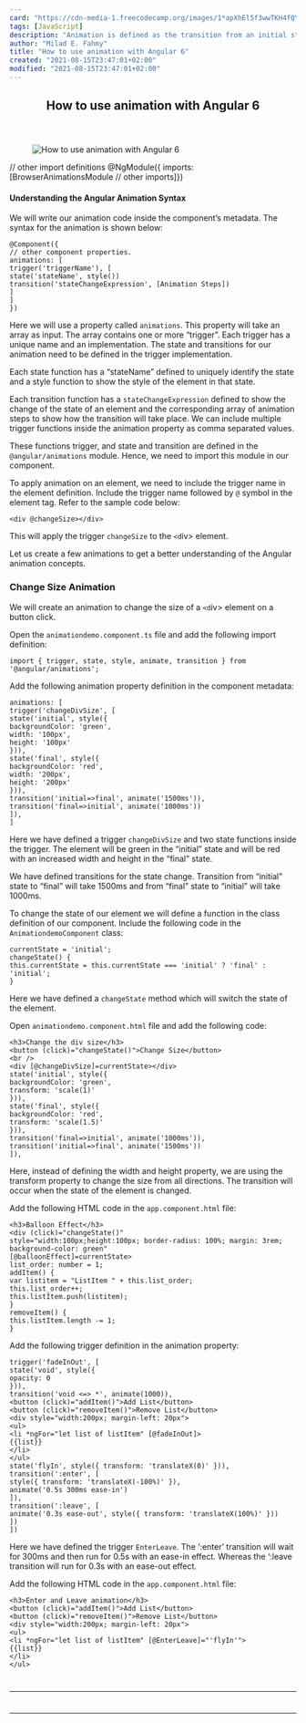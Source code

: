 ```yaml
---
card: "https://cdn-media-1.freecodecamp.org/images/1*apXhEl5f3wwTKH4fQYMExA.jpeg"
tags: [JavaScript]
description: "Animation is defined as the transition from an initial state "
author: "Milad E. Fahmy"
title: "How to use animation with Angular 6"
created: "2021-08-15T23:47:01+02:00"
modified: "2021-08-15T23:47:01+02:00"
---
```

<div class="site-wrapper">
<main id="site-main" class="site-main outer">
<div class="inner">
<article class="post-full post tag-javascript tag-angularjs tag-tech tag-programming tag-coding ">
<header class="post-full-header">
<h1 class="post-full-title">How to use animation with Angular 6</h1>
</header>
<figure class="post-full-image">
<picture>
<source media="(max-width: 700px)" sizes="1px" srcset="data:image/gif;base64,R0lGODlhAQABAIAAAAAAAP///yH5BAEAAAAALAAAAAABAAEAAAIBRAA7 1w">
<source media="(min-width: 701px)" sizes="(max-width: 800px) 400px,
(max-width: 1170px) 700px,
1400px" srcset="https://cdn-media-1.freecodecamp.org/images/1*apXhEl5f3wwTKH4fQYMExA.jpeg 300w,
https://cdn-media-1.freecodecamp.org/images/1*apXhEl5f3wwTKH4fQYMExA.jpeg 600w,
https://cdn-media-1.freecodecamp.org/images/1*apXhEl5f3wwTKH4fQYMExA.jpeg 1000w,
https://cdn-media-1.freecodecamp.org/images/1*apXhEl5f3wwTKH4fQYMExA.jpeg 2000w">
<img onerror="this.style.display='none'" src="https://cdn-media-1.freecodecamp.org/images/1*apXhEl5f3wwTKH4fQYMExA.jpeg" alt="How to use animation with Angular 6">
</picture>
</figure>
<section class="post-full-content">
<div class="post-content">
// other import definitions
@NgModule({ imports: [BrowserAnimationsModule // other imports]})</code></pre><h4 id="understanding-the-angular-animation-syntax"><strong>Understanding the Angular Animation Syntax</strong></h4><p>We will write our animation code inside the component’s metadata. The syntax for the animation is shown below:</p><pre><code class="language-ts">@Component({
// other component properties.
animations: [
trigger('triggerName'), [
state('stateName', style())
transition('stateChangeExpression', [Animation Steps])
]
]
})</code></pre><p>Here we will use a property called <code>animations</code>. This property will take an array as input. The array contains one or more “trigger”. Each trigger has a unique name and an implementation. The state and transitions for our animation need to be defined in the trigger implementation.</p><p>Each state function has a “stateName” defined to uniquely identify the state and a style function to show the style of the element in that state.</p><p>Each transition function has a <code>stateChangeExpression</code> defined to show the change of the state of an element and the corresponding array of animation steps to show how the transition will take place. We can include multiple trigger functions inside the animation property as comma separated values.</p><p>These functions trigger, and state and transition are defined in the <code>@angular/animations</code> module. Hence, we need to import this module in our component.</p><p>To apply animation on an element, we need to include the trigger name in the element definition. Include the trigger name followed by <code>@</code> symbol in the element tag. Refer to the sample code below:</p><pre><code class="language-ts">&lt;div @changeSize&gt;&lt;/div&gt;</code></pre><p>This will apply the trigger <code>changeSize</code> to the <code>&lt;d</code>iv&gt; element.</p><p>Let us create a few animations to get a better understanding of the Angular animation concepts.</p><h3 id="change-size-animation">Change Size Animation</h3><p>We will create an animation to change the size of a <code>&lt;d</code>iv&gt; element on a button click.</p><p>Open the <code>animationdemo.component.ts</code> file and add the following import definition:</p><pre><code>import { trigger, state, style, animate, transition } from '@angular/animations';</code></pre><p>Add the following animation property definition in the component metadata:</p><pre><code class="language-ts">animations: [
trigger('changeDivSize', [
state('initial', style({
backgroundColor: 'green',
width: '100px',
height: '100px'
})),
state('final', style({
backgroundColor: 'red',
width: '200px',
height: '200px'
})),
transition('initial=&gt;final', animate('1500ms')),
transition('final=&gt;initial', animate('1000ms'))
]),
]</code></pre><p>Here we have defined a trigger <code>changeDivSize</code> and two state functions inside the trigger. The element will be green in the “initial” state and will be red with an increased width and height in the “final” state.</p><p>We have defined transitions for the state change. Transition from “initial” state to “final” will take 1500ms and from “final” state to “initial” will take 1000ms.</p><p>To change the state of our element we will define a function in the class definition of our component. Include the following code in the <code>AnimationdemoComponent</code> class:</p><pre><code class="language-ts">currentState = 'initial';
changeState() {
this.currentState = this.currentState === 'initial' ? 'final' : 'initial';
}</code></pre><p>Here we have defined a <code>changeState</code> method which will switch the state of the element.</p><p>Open <code>animationdemo.component.html</code> file and add the following code:</p><pre><code class="language-ts">&lt;h3&gt;Change the div size&lt;/h3&gt;
&lt;button (click)="changeState()"&gt;Change Size&lt;/button&gt;
&lt;br /&gt;
&lt;div [@changeDivSize]=currentState&gt;&lt;/div&gt;
state('initial', style({
backgroundColor: 'green',
transform: 'scale(1)'
})),
state('final', style({
backgroundColor: 'red',
transform: 'scale(1.5)'
})),
transition('final=&gt;initial', animate('1000ms')),
transition('initial=&gt;final', animate('1500ms'))
]),</code></pre><p>Here, instead of defining the width and height property, we are using the transform property to change the size from all directions. The transition will occur when the state of the element is changed.</p><p>Add the following HTML code in the <code>app.component.html</code> file:</p><pre><code class="language-ts">&lt;h3&gt;Balloon Effect&lt;/h3&gt;
&lt;div (click)="changeState()"
style="width:100px;height:100px; border-radius: 100%; margin: 3rem; background-color: green"
[@balloonEffect]=currentState&gt;
list_order: number = 1;
addItem() {
var listitem = "ListItem " + this.list_order;
this.list_order++;
this.listItem.push(listitem);
}
removeItem() {
this.listItem.length -= 1;
}</code></pre><p>Add the following trigger definition in the animation property:</p><pre><code class="language-ts">trigger('fadeInOut', [
state('void', style({
opacity: 0
})),
transition('void &lt;=&gt; *', animate(1000)),
&lt;button (click)="addItem()"&gt;Add List&lt;/button&gt;
&lt;button (click)="removeItem()"&gt;Remove List&lt;/button&gt;
&lt;div style="width:200px; margin-left: 20px"&gt;
&lt;ul&gt;
&lt;li *ngFor="let list of listItem" [@fadeInOut]&gt;
{{list}}
&lt;/li&gt;
&lt;/ul&gt;
state('flyIn', style({ transform: 'translateX(0)' })),
transition(':enter', [
style({ transform: 'translateX(-100%)' }),
animate('0.5s 300ms ease-in')
]),
transition(':leave', [
animate('0.3s ease-out', style({ transform: 'translateX(100%)' }))
])
])</code></pre><p>Here we have defined the trigger <code>EnterLeave</code>. The ‘:enter’ transition will wait for 300ms and then run for 0.5s with an ease-in effect. Whereas the ‘:leave transition will run for 0.3s with an ease-out effect.</p><p>Add the following HTML code in the <code>app.component.html</code> file:</p><pre><code class="language-ts">&lt;h3&gt;Enter and Leave animation&lt;/h3&gt;
&lt;button (click)="addItem()"&gt;Add List&lt;/button&gt;
&lt;button (click)="removeItem()"&gt;Remove List&lt;/button&gt;
&lt;div style="width:200px; margin-left: 20px"&gt;
&lt;ul&gt;
&lt;li *ngFor="let list of listItem" [@EnterLeave]="'flyIn'"&gt;
{{list}}
&lt;/li&gt;
&lt;/ul&gt;
</div>
<hr>
<hr>
</section>
</article>
</div>
</main>
</div>
<!-- Google Tag Manager (noscript) -->
<!-- End Google Tag Manager (noscript) -->
